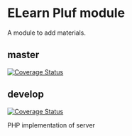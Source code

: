 # ELearn Pluf module

A module to add materials.

## master

[![Coverage Status](https://coveralls.io/repos/github/pluf/elearn/badge.svg?branch=master)](https://coveralls.io/github/pluf/elearn?branch=develop)

## develop

[![Coverage Status](https://coveralls.io/repos/github/pluf/elearn/badge.svg?branch=develop)](https://coveralls.io/github/pluf/elearn?branch=develop)

PHP implementation of server